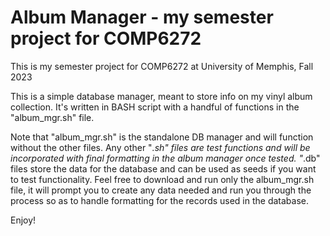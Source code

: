 # Album Manager - my semester project for COMP6272
This is my semester project for COMP6272 at University of Memphis, Fall 2023

This is a simple database manager, meant to store info on my vinyl album collection. It's written in BASH script with a handful of functions in the "album_mgr.sh" file. 

Note that "album_mgr.sh" is the standalone DB manager and will function without the other files. Any other "*.sh" files are test functions and will be incorporated with final formatting in the album manager once tested. "*.db" files store the data for the database and can be used as seeds if you want to test functionality. Feel free to download and run only the album_mgr.sh file, it will prompt you to create any data needed and run you through the process so as to handle formatting for the records used in the database.

Enjoy!

